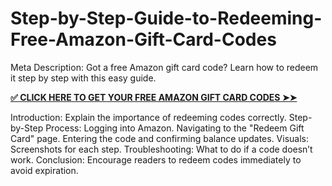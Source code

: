 # Step-by-Step-Guide-to-Redeeming-Free-Amazon-Gift-Card-Codes
Meta Description: Got a free Amazon gift card code? Learn how to redeem it step by step with this easy guide.

**[✅ CLICK HERE TO GET YOUR FREE AMAZON GIFT CARD CODES ➤➤](https://myusoffer.xyz/all-gift-card-2/)**

Introduction: Explain the importance of redeeming codes correctly.
Step-by-Step Process:
Logging into Amazon.
Navigating to the "Redeem Gift Card" page.
Entering the code and confirming balance updates.
Visuals:
Screenshots for each step.
Troubleshooting: What to do if a code doesn’t work.
Conclusion: Encourage readers to redeem codes immediately to avoid expiration.
